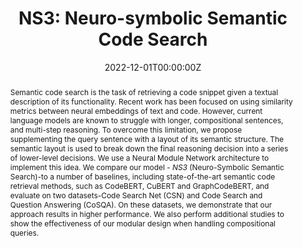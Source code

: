 ---
title: 'NS3: Neuro-symbolic Semantic Code Search'

# Authors
# If you created a profile for a user (e.g. the default `admin` user), write the username (folder name) here
# and it will be replaced with their full name and linked to their profile.
authors:
  - Shushan Arakelyan
  - anna
  - Miltiadis Allamanis
  - Luis Garcia
  - Christophe Hauser
  - Xiang Ren

date: '2022-12-01T00:00:00Z'
doi: ''

# Publication type.
# Legend: 0 = Uncategorized; 1 = Conference paper; 2 = Journal article;
# 3 = Preprint / Working Paper; 4 = Report; 5 = Book; 6 = Book section;
# 7 = Thesis; 8 = Patent
publication_types: ['Conference paper']

# Publication name and optional abbreviated publication name.
publication: In Advances in Neural Information Processing Systems 35
publication_short: In *NeurIPS'22*

abstract: Semantic code search is the task of retrieving a code snippet given a textual description of its functionality. Recent work has been focused on using similarity metrics between neural embeddings of text and code. However, current language models are known to struggle with longer, compositional sentences, and multi-step reasoning. To overcome this limitation, we propose supplementing the query sentence with a layout of its semantic structure. The semantic layout is used to break down the final reasoning decision into a series of lower-level decisions. We use a Neural Module Network architecture to implement this idea. We compare our model - *NS3* (Neuro-Symbolic Semantic Search)-to a number of baselines, including state-of-the-art semantic code retrieval methods, such as CodeBERT, CuBERT and GraphCodeBERT, and evaluate on two datasets-Code Search Net (CSN) and Code Search and Question Answering (CoSQA). On these datasets, we demonstrate that our approach results in higher performance. We also perform additional studies to show the effectiveness of our modular design when handling compositional queries.

tags: [ML for Code, Generalizable Models for Code]

# Display this page in the Featured widget?
featured: true

# Custom links (uncomment lines below)
# links:
# - name: Custom Link
#   url: http://example.org

url_pdf: 'https://proceedings.neurips.cc/paper_files/paper/2022/hash/43f5f6c5cb333115914c8448b8506411-Abstract-Conference.html'
url_code: 'https://github.com/ShushanArakelyan/modular_code_search'
url_dataset: 'https://github.com/ShushanArakelyan/modular_code_search'

# Featured image
# To use, add an image named `featured.jpg/png` to your page's folder.
image:
  caption: ''
  focal_point: ''
  preview_only: false

_build:
  render: false
  list: true
---